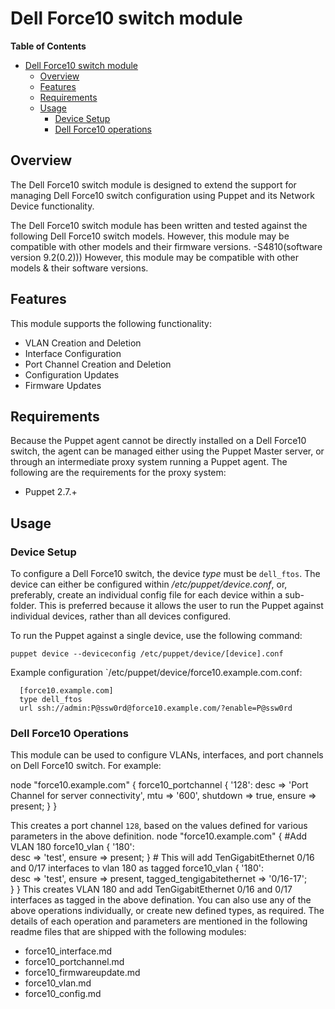 # Dell Force10 switch module

**Table of Contents**

- [Dell Force10 switch module](#Dell-Force10-switch-module)
	- [Overview](#overview)
	- [Features](#features)
	- [Requirements](#requirements)
	- [Usage](#usage)
		- [Device Setup](#device-setup)
		- [Dell Force10 operations](#Dell-Force10-operations)

## Overview
The Dell Force10 switch module is designed to extend the support for managing Dell Force10 switch configuration using Puppet and its Network Device functionality.

The Dell Force10 switch module has been written and tested against the following Dell Force10 switch models. However, this module may be compatible with other models and 
their firmware versions.
-S4810(software version 9.2(0.2))) 
However, this module may be compatible with other models & their software versions.


## Features
This module supports the following functionality:

 * VLAN Creation and Deletion
 * Interface Configuration
 * Port Channel Creation and Deletion
 * Configuration Updates
 * Firmware Updates

## Requirements
Because the Puppet agent cannot be directly installed on a Dell Force10 switch, the agent can be managed either using the Puppet Master server,
or through an intermediate proxy system running a Puppet agent. The following are the requirements for the proxy system:

 * Puppet 2.7.+

## Usage

### Device Setup
To configure a Dell Force10 switch, the device *type* must be `dell_ftos`.
The device can either be configured within */etc/puppet/device.conf*, or, preferably, create an individual config file for each device within a sub-folder.
This is preferred because it allows the user to run the Puppet against individual devices, rather than all devices configured.

To run the Puppet against a single device, use the following command:

    puppet device --deviceconfig /etc/puppet/device/[device].conf

Example configuration `/etc/puppet/device/force10.example.com.conf:

      [force10.example.com]
      type dell_ftos
      url ssh://admin:P@ssw0rd@force10.example.com/?enable=P@ssw0rd

### Dell Force10 Operations
This module can be used to configure VLANs, interfaces, and port channels on Dell Force10 switch.
For example: 

node "force10.example.com" {
    force10_portchannel { '128':
      desc     => 'Port Channel for server connectivity',
      mtu      => '600',
      shutdown => true,
      ensure   => present;
    }
  }

This creates a port channel `128`, based on the values defined for various parameters in the above definition.
node "force10.example.com" {
	#Add VLAN 180
	force10_vlan {
	  '180':    	
		desc     => 'test',
		ensure => present;
	}
	# This will add TenGigabitEthernet 0/16 and 0/17 interfaces to vlan 180 as tagged
	force10_vlan {
	  '180':    	
		desc     => 'test',
		ensure => present, 
		tagged_tengigabitethernet => '0/16-17';    
	}
}
This creates VLAN 180 and add TenGigabitEthernet 0/16 and 0/17 interfaces as tagged in the above defination.
You can also use any of the above operations individually, or create new defined types, as required. The details of each operation and parameters 
are mentioned in the following readme files that are shipped with the following modules:

  - force10_interface.md
  - force10_portchannel.md
  - force10_firmwareupdate.md
  - force10_vlan.md
  - force10_config.md


